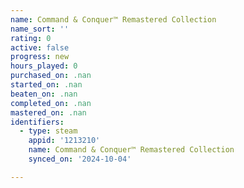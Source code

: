 ```yaml
---
name: Command & Conquer™ Remastered Collection
name_sort: ''
rating: 0
active: false
progress: new
hours_played: 0
purchased_on: .nan
started_on: .nan
beaten_on: .nan
completed_on: .nan
mastered_on: .nan
identifiers:
  - type: steam
    appid: '1213210'
    name: Command & Conquer™ Remastered Collection
    synced_on: '2024-10-04'

---
```

